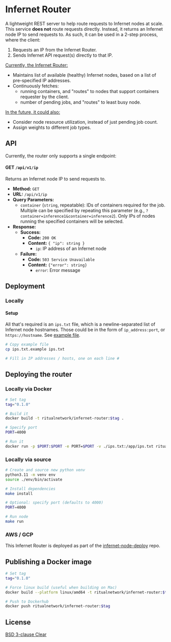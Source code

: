 # Infernet Router

A lightweight REST server to help route requests to Infernet nodes at scale. This service **does not** route requests directly. Instead, it returns an Infernet node IP to send requests to. As such, it can be used in a 2-step process, where the client:
1. Requests an IP from the Infernet Router.
2. Sends Infernet API request(s) directly to that IP.

<u>Currently, the Infernet Router:</u>
- Maintains list of available (healthy) Infernet nodes, based on a list of pre-specified IP addresses.
- Continuously fetches:
  - running containers, and "routes" to nodes that support containers requester by the client.
  - number of pending jobs, and "routes" to least busy node.

<u>In the future, it could also:</u>
- Consider node resource utilization, instead of just pending job count.
- Assign weights to different job types.

## API

Currently, the router only supports a single endpoint:

#### GET `/api/v1/ip`

Returns an Infernet node IP to send requests to.

- **Method:** `GET`
- **URL:** `/api/v1/ip`
- **Query Parameters:**
  - `container` (`string`, repeatable): IDs of containers required for the job. Multiple can be specified by repeating this parameter (e.g., `?container=inference1&container=inference2`). Only IPs of nodes running the specified containers will be selected.
- **Response:**
  - **Success:**
    - **Code:** `200 OK`
    - **Content:**
    `{ "ip": string }`
      - `ip`: IP address of an Infernet node
  - **Failure:**
    - **Code:** `503 Service Unavailable`
    - **Content:**
        `{"error": string}`
      - `error`: Error message


## Deployment

### Locally

#### Setup

All that's required is an `ips.txt` file, which is a newline-separated list of Infernet node hostnames. Those could be in the form of `ip_address:port`, or `https://hostname`. See [example file](./ips.txt.example).

```bash
# Copy example file
cp ips.txt.example ips.txt

# Fill in IP addresses / hosts, one on each line #
```

## Deploying the router

### Locally via Docker

```bash
# Set tag
tag="0.1.0"

# Build it
docker build -t ritualnetwork/infernet-router:$tag .

# Specify port
PORT=4000

# Run it
docker run -p $PORT:$PORT -e PORT=$PORT -v ./ips.txt:/app/ips.txt ritualnetwork/infernet-router:$tag
```

### Locally via source

```bash
# Create and source new python venv
python3.11 -m venv env
source ./env/bin/activate

# Install dependencies
make install

# Optional: specify port (defaults to 4000)
PORT=4000

# Run node
make run
```

### AWS / GCP

This Infernet Router is deployed as part of the [infernet-node-deploy](https://github.com/ritual-net/infernet-node-deploy) repo.


## Publishing a Docker image

```bash
# Set tag
tag="0.1.0"

# Force linux build (useful when building on Mac)
docker build --platform linux/amd64 -t ritualnetwork/infernet-router:$tag .

# Push to Dockerhub
docker push ritualnetwork/infernet-router:$tag
```

## License

[BSD 3-clause Clear](./LICENSE)
